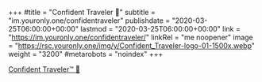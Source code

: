 +++
#title = "Confident Traveler 🧭"
subtitle = "im.youronly.one/confidentraveler"
publishdate = "2020-03-25T06:00:00+00:00"
lastmod = "2020-03-25T06:00:00+00:00"
link = "https://im.youronly.one/confidentraveler/"
linkRel = "me noopener"
image = "https://rsc.youronly.one/img/y/Confident_Traveler-logo-01-1500x.webp"
weight = "3200"
#metarobots = "noindex"
+++

[Confident Traveler™ 🧭](https://im.youronly.one/confidentraveler/ "Confident Traveler™ 🧭")
